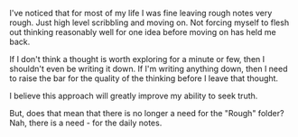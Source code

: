 I've noticed that for most of my life I was fine leaving rough notes very rough. Just high level scribbling and moving on. Not forcing myself to flesh out thinking reasonably well for one idea before moving on has held me back.

If I don't think a thought is worth exploring for a minute or few, then I shouldn't even be writing it down. If I'm writing anything down, then I need to raise the bar for the quality of the thinking before I leave that thought.

I believe this approach will greatly improve my ability to seek truth.

But, does that mean that there is no longer a need for the "Rough" folder? Nah, there is a need - for the daily notes.